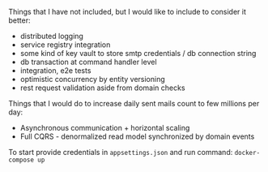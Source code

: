 Things that I have not included, but I would like to include to consider it better:
- distributed logging
- service registry integration
- some kind of key vault to store smtp credentials / db connection string
- db transaction at command handler level
- integration, e2e tests
- optimistic concurrency by entity versioning
- rest request validation aside from domain checks

Things that I would do to increase daily sent mails count to few millions per day:
- Asynchronous communication + horizontal scaling
- Full CQRS - denormalized read model synchronized by domain events

To start provide credentials in `appsettings.json` and run command: `docker-compose up`